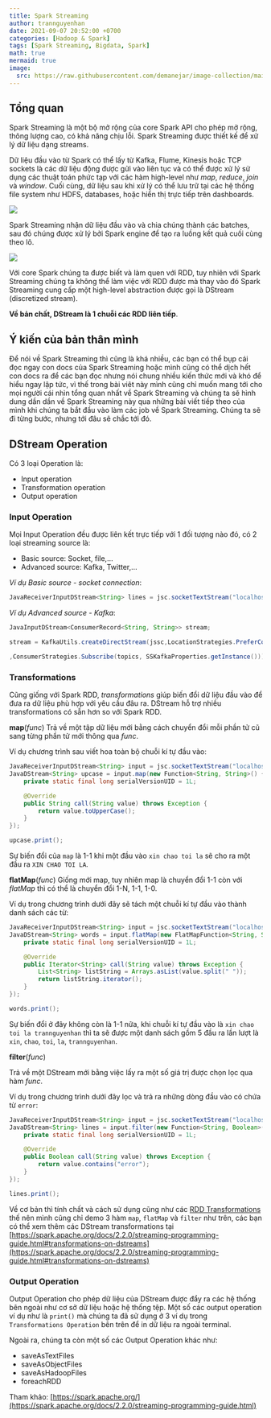 ```yaml
---
title: Spark Streaming
author: trannguyenhan 
date: 2021-09-07 20:52:00 +0700
categories: [Hadoop & Spark]
tags: [Spark Streaming, Bigdata, Spark]
math: true
mermaid: true
image:
  src: https://raw.githubusercontent.com/demanejar/image-collection/main/SparkStreaming/streaming-arch.png
---
```

## Tổng quan 
Spark Streaming là một bộ mở rộng của core Spark API cho phép mở rộng, thông lượng cao, có khả năng chịu lỗi. Spark Streaming được thiết kế để xử lý dữ liệu dạng streams.

Dữ liệu đầu vào từ Spark có thể lấy từ Kafka, Flume, Kinesis hoặc TCP sockets là các dữ liệu động được gửi vào liên tục và có thể được xử lý sử dụng các thuật toán phức tạp với các hàm high-level như _map_, _reduce_, _join_ và _window_. Cuối cùng, dữ liệu sau khi xử lý có thể lưu trữ tại các hệ thống file system như HDFS, databases, hoặc hiển thị trực tiếp trên dashboards.
 
![](https://spark.apache.org/docs/2.2.0/img/streaming-arch.png)

Spark Streaming nhận dữ liệu đầu vào và chia chúng thành các batches, sau đó chúng được xử lý bởi Spark engine để tạo ra luồng kết quả cuối cùng theo lô.

![](https://spark.apache.org/docs/2.2.0/img/streaming-flow.png)

Với core Spark chúng ta được biết và làm quen với RDD, tuy nhiên với Spark Streaming chúng ta không thể làm việc với RDD được mà thay vào đó Spark Streaming cung cấp một high-level abstraction được gọi là DStream (discretized stream). 

**Về bản chất, DStream là 1 chuỗi các RDD liên tiếp**.

##  Ý kiến của bản thân mình

Để nói về Spark Streaming thì cũng là khá nhiều, các bạn có thể bụp cái đọc ngay con docs của Spark Streaming hoặc mình cũng có thể dịch hết con docs ra để các bạn đọc nhưng nói chung nhiều kiến thức mới và khó để hiểu ngay lập tức, vì thế trong bài viêt này mình cũng chỉ muốn mang tới cho mọi người cái nhìn tổng quan nhất về Spark Streaming và chúng ta sẽ hình dung dần dần về Spark Streaming này qua những bài viết tiếp theo của mình khi chúng ta bắt đầu vào làm các job về Spark Streaming. Chúng ta sẽ đi từng bước, nhưng tới đâu sẽ chắc tới đó.

## DStream Operation
Có 3 loại Operation là: 
- Input operation
- Transformation operation 
- Output operation 

### Input Operation 
Mọi Input Operation đều được liên kết trực tiếp với 1 đối tượng nào đó, có 2 loại streaming source là: 
- Basic source: Socket, file,...
- Advanced source: Kafka, Twitter,...

_Ví dụ Basic source - socket connection_: 
```java
JavaReceiverInputDStream<String> lines = jsc.socketTextStream("localhost", 9999);
```

_Ví dụ Advanced source - Kafka_: 
```java 
JavaInputDStream<ConsumerRecord<String, String>> stream;

stream = KafkaUtils.createDirectStream(jssc,LocationStrategies.PreferConsistent()

,ConsumerStrategies.Subscribe(topics, SSKafkaProperties.getInstance()));
```

### Transformations 
Cũng giống với Spark RDD, _transformations_ giúp biến đổi dữ liệu đầu vào để đưa ra dữ liệu phù hợp với yêu cầu đâu ra. DStream hỗ trợ nhiều transformations có sẵn hơn so với Spark RDD.

**map**(_func_)
Trả về một tập dữ liệu mới bằng cách chuyển đổi mỗi phần tử cũ sang từng phần tử mới thông qua _func_.

Ví dụ chương trình sau viết hoa toàn bộ chuỗi kí tự đầu vào: 

```java
JavaReceiverInputDStream<String> input = jsc.socketTextStream("localhost", 9999);
JavaDStream<String> upcase = input.map(new Function<String, String>() {
	private static final long serialVersionUID = 1L;

	@Override
	public String call(String value) throws Exception {
		return value.toUpperCase();
	} 
});

upcase.print();
```

Sự biến đổi của `map` là 1-1 khi một đầu vào `xin chao toi la` sẽ cho ra một đầu ra `XIN CHAO TOI LA`.
 
**flatMap**(_func_)
Giống mới map, tuy nhiên map là chuyển đổi 1-1 còn với _flatMap_ thì có thể là chuyển đổi 1-N, 1-1, 1-0.

Ví dụ trong chương trình dưới đây sẽ tách một chuỗi kí tự đầu vào thành danh sách các từ: 

```java
JavaReceiverInputDStream<String> input = jsc.socketTextStream("localhost", 9999);
JavaDStream<String> words = input.flatMap(new FlatMapFunction<String, String>() {
	private static final long serialVersionUID = 1L;

	@Override
	public Iterator<String> call(String value) throws Exception {
		List<String> listString = Arrays.asList(value.split(" "));
		return listString.iterator();
	}
});

words.print();
```

Sự biến đổi ở đây không còn là 1-1 nữa, khi chuỗi kí tự đầu vào là `xin chao toi la trannguyenhan` thì ta sẽ được một danh sách gồm 5 đầu ra lần lượt là `xin`, `chao`, `toi`, `la`, `trannguyenhan`.

**filter**(_func_)

Trả về một DStream mới bằng việc lấy ra một số giá trị được chọn lọc qua hàm _func_.

Ví dụ trong chương trình dưới đây lọc và trả ra những dòng đầu vào có chứa từ `error`: 

```java
JavaReceiverInputDStream<String> input = jsc.socketTextStream("localhost", 9999);
JavaDStream<String> lines = input.filter(new Function<String, Boolean>() {
	private static final long serialVersionUID = 1L;

	@Override
	public Boolean call(String value) throws Exception {
		return value.contains("error");
	}
});

lines.print();
```

Về cơ bản thì tính chất và cách sử dụng cũng như các [RDD Transformations](https://demanejar.github.io/posts/spark-rdd/#rdd-operations) thế nên mình cũng chỉ demo 3 hàm `map`, `flatMap` và `filter` như trên, các bạn có thể xem thêm các DStream transformations tại [https://spark.apache.org/docs/2.2.0/streaming-programming-guide.html#transformations-on-dstreams](https://spark.apache.org/docs/2.2.0/streaming-programming-guide.html#transformations-on-dstreams)

### Output Operation 

Output Operation cho phép dữ liệu của DStream được đẩy ra các hệ thống bên ngoài như cơ sở dữ liệu hoặc hệ thống tệp. Một số các output operation ví dụ như là `print()` mà chúng ta đã sử dụng ở 3 ví dụ trong `Transformations Operation` bên trên để in dữ liệu ra ngoài terminal.

Ngoài ra, chúng ta còn một số các Output Operation khác như: 
- saveAsTextFiles
- saveAsObjectFiles
- saveAsHadoopFiles
- foreachRDD

Tham khảo: [https://spark.apache.org/](https://spark.apache.org/docs/2.2.0/streaming-programming-guide.html)
